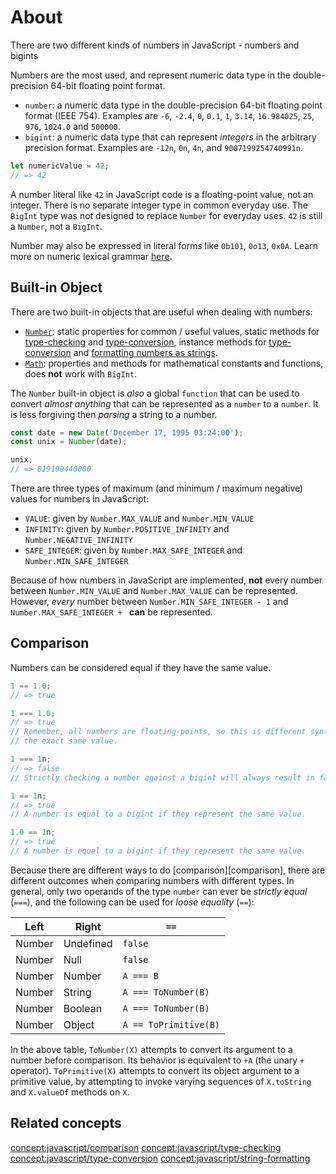 # About

There are two different kinds of numbers in JavaScript - numbers and bigints

Numbers are the most used, and represent numeric data type in the double-precision 64-bit floating point format.

- `number`: a numeric data type in the double-precision 64-bit floating point format (IEEE 754).
  Examples are `-6`, `-2.4`, `0`, `0.1`, `1`, `3.14`, `16.984025`, `25`, `976`, `1024.0` and `500000`.
- `bigint`: a numeric data type that can represent _integers_ in the arbitrary precision format.
  Examples are `-12n`, `0n`, `4n`, and `9007199254740991n`.

```javascript
let numericValue = 42;
// => 42
```

A number literal like `42` in JavaScript code is a floating-point value, not an integer.
There is no separate integer type in common everyday use.
The `BigInt` type was not designed to replace `Number` for everyday uses.
`42` is still a `Number`, not a `BigInt`.

Number may also be expressed in literal forms like `0b101`, `0o13`, `0x0A`. Learn more on numeric lexical grammar [here][lexical-grammar].

## Built-in Object

There are two built-in objects that are useful when dealing with numbers:

- [`Number`][built-in-number]: static properties for common / useful values, static methods for [type-checking][type-checking] and [type-conversion][type-conversion], instance methods for [type-conversion][type-conversion] and [formatting numbers as strings][string-formatting].
- [`Math`][built-in-math]: properties and methods for mathematical constants and functions, does **not** work with `BigInt`.

The `Number` built-in object is _also_ a global `function` that can be used to convert _almost anything_ that can be represented as a `number` to a `number`. It is less forgiving then _parsing_ a string to a number.

```javascript
const date = new Date('December 17, 1995 03:24:00');
const unix = Number(date);

unix;
// => 819199440000
```

There are three types of maximum (and minimum / maximum negative) values for numbers in JavaScript:

- `VALUE`: given by `Number.MAX_VALUE` and `Number.MIN_VALUE`
- `INFINITY`: given by `Number.POSITIVE_INFINITY` and `Number.NEGATIVE_INFINITY`
- `SAFE_INTEGER`: given by `Number.MAX_SAFE_INTEGER` and `Number.MIN_SAFE_INTEGER`

Because of how numbers in JavaScript are implemented, **not** every number between `Number.MIN_VALUE` and `Number.MAX_VALUE` can be represented.
However, _every_ number between `Number.MIN_SAFE_INTEGER - 1` and `Number.MAX_SAFE_INTEGER + ` **can** be represented.

## Comparison

Numbers can be considered equal if they have the same value.

```javascript
1 == 1.0;
// => true

1 === 1.0;
// => true
// Remember, all numbers are floating-points, so this is different syntax for
// the exact same value.

1 === 1n;
// => false
// Strictly checking a number against a bigint will always result in false.

1 == 1n;
// => true
// A number is equal to a bigint if they represent the same value.

1.0 == 1n;
// => true
// A number is equal to a bigint if they represent the same value.
```

Because there are different ways to do [comparison][comparison], there are different outcomes when comparing numbers with different types.
In general, only two operands of the type `number` can ever be _strictly equal_ (`===`), and the following can be used for _loose equality_ (`==`):

| Left   | Right     | `==`                  |
| ------ | --------- | --------------------- |
| Number | Undefined | `false`               |
| Number | Null      | `false`               |
| Number | Number    | `A === B`             |
| Number | String    | `A === ToNumber(B)`   |
| Number | Boolean   | `A === ToNumber(B)`   |
| Number | Object    | `A == ToPrimitive(B)` |

In the above table, `ToNumber(X)` attempts to convert its argument to a number before comparison.
Its behavior is equivalent to `+A` (the unary `+` operator).
`ToPrimitive(X)` attempts to convert its object argument to a primitive value, by attempting to invoke varying sequences of `X.toString` and `X.valueOf` methods on `X`.

## Related concepts

<!--
These are widgets. See: https://github.com/exercism/docs/blob/main/anatomy/tracks/widgets.md
Normally these would be put in a list, but it renders better when it's next to each other.
-->

[concept:javascript/comparison](https://github.com/exercism/javascript/tree/main/concepts/comparison) [concept:javascript/type-checking](https://github.com/exercism/javascript/tree/main/concepts/type-checking) [concept:javascript/type-conversion](https://github.com/exercism/javascript/tree/main/concepts/type-conversion) [concept:javascript/string-formatting](https://github.com/exercism/javascript/tree/main/concepts/string-formatting)

[built-in-number]: https://developer.mozilla.org/en-US/docs/Web/JavaScript/Reference/Global_Objects/Number
[built-in-math]: https://developer.mozilla.org/en-US/docs/Web/JavaScript/Reference/Global_Objects/Math
[lexical-grammar]: https://developer.mozilla.org/en-US/docs/Web/JavaScript/Reference/Lexical_grammar#numeric_literals
[string-formatting]: https://exercism.lol/tracks/javascript/concepts/string-formating
[type-checking]: https://exercism.lol/tracks/javascript/concepts/type-checking
[type-conversion]: https://exercism.lol/tracks/javascript/concepts/type-conversion
